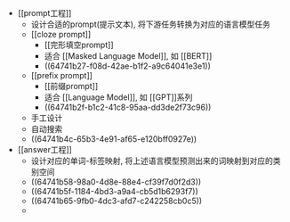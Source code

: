- [[prompt工程]]
	- 设计合适的prompt(提示文本), 将下游任务转换为对应的语言模型任务
	- [[cloze prompt]]
		- [[完形填空prompt]]
		- 适合 [[Masked Language Model]], 如 [[BERT]]
		- ((64741b27-f08d-42ae-b1f2-a9c64041e3e1))
	- [[prefix prompt]]
		- [[前缀prompt]]
		- 适合 [[Language Model]], 如 [[GPT]]系列
		- ((64741b2f-b1c2-41c8-95aa-dd3de2f73c96))
	- 手工设计
	- 自动搜索
	- ((64741b4c-65b3-4e91-af65-e120bff0927e))
- [[answer工程]]
	- 设计对应的单词-标签映射, 将上述语言模型预测出来的词映射到对应的类别空间
	- ((64741b58-98a0-4d8e-88e4-cf39f7d0f2d3))
	- ((64741b5f-1184-4bd3-a9a4-cb5d1b6293f7))
	- ((64741b65-9fb0-4dc3-afd7-c242258cb0c5))
	-